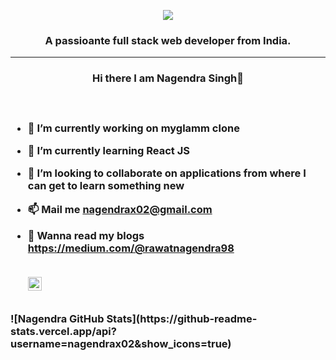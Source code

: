 
<p align="center">
  <img align="center"  src="https://user-images.githubusercontent.com/76935781/133972627-87f3988b-eb23-4ba5-b834-04a1039f35f3.png">
</p>
<p align="center">
  <h3 align="center">A passioante full stack web developer from India.</h3>  
</p>

------------------------------------------------------------

<h3 align="center">Hi there I am  Nagendra Singh👋 <h3/> 

<br/>

- 🔭 I’m currently working on myglamm clone
- 🌱 I’m currently learning React JS
- 👯 I’m looking to collaborate on applications from where I can get to learn something new
- 📫 Mail me  nagendrax02@gmail.com
- 📝 Wanna read my blogs  https://medium.com/@rawatnagendra98
 
  <br/>
  
  <a target="_blank" href="https://www.linkedin.com/in/nagendra-rawat-10b4a3b8/">
  <img align="left" alt="LinkdeIN" width="22px" src="https://cdn.jsdelivr.net/npm/simple-icons@v3/icons/linkedin.svg" />
</a>
  
  <br/>
  <br/>
![Nagendra GitHub Stats](https://github-readme-stats.vercel.app/api?username=nagendrax02&show_icons=true)
